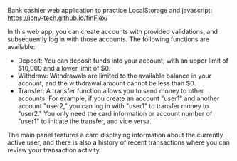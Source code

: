 Bank cashier web application to practice LocalStorage and javascript:
https://jony-tech.github.io/finFlex/

In this web app, you can create accounts with provided validations, and subsequently log in with those accounts. The following functions are available:

* Deposit: You can deposit funds into your account, with an upper limit of $10,000 and a lower limit of $0.
* Withdraw: Withdrawals are limited to the available balance in your account, and the withdrawal amount cannot be less than $0.
* Transfer: A transfer function allows you to send money to other accounts. For example, if you create an account "user1" and another account "user2," you can log in with "user1" to transfer money to "user2." You only need the card information or account number of "user1" to initiate the transfer, and vice versa.

The main panel features a card displaying information about the currently active user, and there is also a history of recent transactions where you can review your transaction activity.



